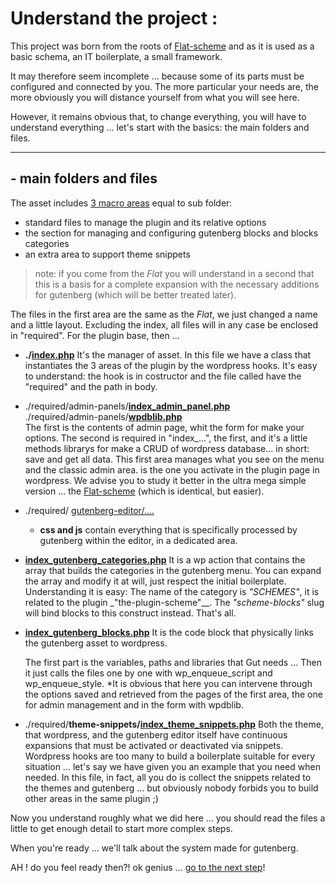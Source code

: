 # Understand the project :

This project was born from the roots of [Flat-scheme](https://github.com/wordpress-projects-station/wp-plugin-flat-scheme) and as it is used as a basic schema, an IT boilerplate, a small framework.

It may therefore seem incomplete ... because some of its parts must be configured and connected by you. The more particular your needs are, the more obviously you will distance yourself from what you will see here.

However, it remains obvious that, to change everything, you will have to understand everything ... let's start with the basics: the main folders and files.

---

## - main folders and files

The asset includes [3 macro areas](https://github.com/wordpress-projects-station/wp-plugin-complete-scheme/tree/main/the-plugin-scheme/required) equal to sub folder:

- standard files to manage the plugin and its relative options
- the section for managing and configuring gutenberg blocks and blocks categories
- an extra area to support theme snippets

> note: if you come from the *Flat* you will understand in a second that this is a basis for a complete expansion with the necessary additions for gutenberg (which will be better treated later).

The files in the first area are the same as the *Flat*, we just changed a name and a little layout. Excluding the index, all files will in any case be enclosed in "required". For the plugin base, then ...

- **./[index.php](https://github.com/wordpress-projects-station/wp-plugin-complete-scheme/blob/main/the-plugin-scheme/index.php)**
  It's the manager of asset. In this file we have a class that instantiates the 3 areas of the plugin by the wordpress hooks. It's easy to understand: the hook is in costructor and the file called have the "required" and the path in body.

- ./required/admin-panels/**[index_admin_panel.php](https://github.com/wordpress-projects-station/wp-plugin-complete-scheme/tree/main/the-plugin-scheme/required/admin-panels)**<br>
  ./required/admin-panels/**[wpdblib.php](https://github.com/wordpress-projects-station/wp-plugin-complete-scheme/tree/main/the-plugin-scheme/required/admin-panels)**<br>
  The first is the contents of admin page, whit the form for make your options.
  The second is required in "index_...", the first, and it's a little methods librarys for make a CRUD of wordpress database... in short: save and get all data. This first area manages what you see on the menu and the classic admin area. is the one you activate in the plugin page in wordpress. We advise you to study it better in the ultra mega simple version ... the [Flat-scheme](https://github.com/wordpress-projects-station/wp-plugin-flat-scheme) (which is identical, but easier).

- ./required/ [gutenberg-editor/....](https://github.com/wordpress-projects-station/wp-plugin-complete-scheme/tree/main/the-plugin-scheme/required/gutenberg-editor)
  
  - **css and js** contain everything that is specifically processed by gutenberg within the editor, in a dedicated area.

- **[index_gutenberg_categories.php](https://github.com/wordpress-projects-station/wp-plugin-complete-scheme/blob/main/the-plugin-scheme/required/gutenberg-editor/index_gutenberg_categories.php)**
  It is a wp action that contains the array that builds the categories in the gutenberg menu. You can expand the array and modify it at will, just respect the initial boilerplate. Understanding it is easy: The name of the category is _"SCHEMES"_, it is related to the plugin _"the-plugin-scheme"__. The _"scheme-blocks"_ slug will bind blocks to this construct instead. That's all.

- **[index_gutenberg_blocks.php](https://github.com/wordpress-projects-station/wp-plugin-complete-scheme/blob/main/the-plugin-scheme/required/gutenberg-editor/index_gutenberg_blocks.php)**
  It is the code block that physically links the gutenberg asset to wordpress.
  
  The first part is the variables, paths and libraries that Gut needs ... Then it just calls the files one by one with wp_enqueue_script and wp_enqueue_style. *It is obvious that here you can intervene through the options saved and retrieved from the pages of the first area, the one for admin management and in the form with wpdblib.

- ./required/**theme-snippets/[index_theme_snippets.php](https://github.com/wordpress-projects-station/wp-plugin-complete-scheme/blob/main/the-plugin-scheme/required/theme-snippets/index_theme_snippets.php)** 
  Both the theme, that wordpress, and the gutenberg editor itself have continuous expansions that must be activated or deactivated via snippets. Wordpress hooks are too many to build a boilerplate suitable for every situation ... let's say we have given you an example that you need when needed. In this file, in fact, all you do is collect the snippets related to the themes and gutenberg ... but obviously nobody forbids you to build other areas in the same plugin ;)

Now you understand roughly what we did here ... you should read the files a little to get enough detail to start more complex steps.

When you're ready ... we'll talk about the system made for gutenberg.

AH ! do you feel ready then?! ok genius ... [go to the next step](./02-the-gutenberg-editor-area.md)!
